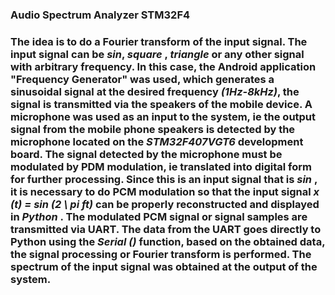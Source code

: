 <h3>Audio Spectrum Analyzer STM32F4<h3>
<p>The idea is to do a Fourier transform of the input signal. The input signal can be <i>sin</i>, <i> square </i>, <i> triangle </i> or any other signal with arbitrary frequency. In this case, the Android application "Frequency Generator" was used, which generates a sinusoidal signal at the desired frequency <i>(1Hz-8kHz)</i>, the signal is transmitted via the speakers of the mobile device. A microphone was used as an input to the system, ie the output signal from the mobile phone speakers is detected by the microphone located on the <i>STM32F407VGT6</i> development board. The signal detected by the microphone must be modulated by PDM modulation, ie translated into digital form for further processing. Since this is an input signal that is <i> sin </i>, it is necessary to do PCM modulation so that the input signal <i> x (t) = sin (2 \ pi ft) </i> can be properly reconstructed and displayed in <i> Python </i>. The modulated PCM signal or signal samples are transmitted via UART. The data from the UART goes directly to Python using the <i> Serial () </i> function, based on the obtained data, the signal processing or Fourier transform is performed. The spectrum of the input signal was obtained at the output of the system.</p>

